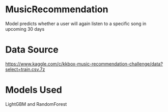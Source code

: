 # MusicRecommendation
Model predicts whether a user will again listen to a specific song in upcoming 30 days

# Data Source

https://www.kaggle.com/c/kkbox-music-recommendation-challenge/data?select=train.csv.7z

# Models Used
LightGBM and RandomForest
